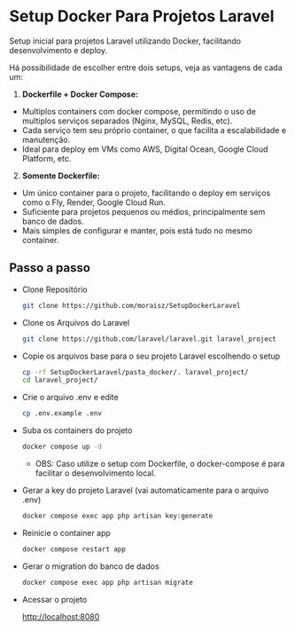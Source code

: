 # Setup Docker Para Projetos Laravel

Setup inicial para projetos Laravel utilizando Docker, facilitando desenvolvimento e deploy.

Há possibilidade de escolher entre dois setups, veja as vantagens de cada um:

1. **Dockerfile + Docker Compose:**

- Multiplos containers com docker compose, permitindo o uso de multiplos serviços separados (Nginx, MySQL, Redis, etc).
- Cada serviço tem seu próprio container, o que facilita a escalabilidade e manutenção.
- Ideal para deploy em VMs como AWS, Digital Ocean, Google Cloud Platform, etc.

2. **Somente Dockerfile:**

- Um único container para o projeto, facilitando o deploy em serviços como o Fly, Render, Google Cloud Run.
- Suficiente para projetos pequenos ou médios, principalmente sem banco de dados.
- Mais simples de configurar e manter, pois está tudo no mesmo container.

## Passo a passo

- Clone Repositório

    ```sh
    git clone https://github.com/moraisz/SetupDockerLaravel
    ```

- Clone os Arquivos do Laravel

    ```sh
    git clone https://github.com/laravel/laravel.git laravel_project
    ```

- Copie os arquivos base para o seu projeto Laravel escolhendo o setup

    ```sh
    cp -rf SetupDockerLaravel/pasta_docker/. laravel_project/
    cd laravel_project/
    ```

- Crie o arquivo .env e edite

    ```sh
    cp .env.example .env
    ```

- Suba os containers do projeto

    ```sh
    docker compose up -d
    ```

    - OBS: Caso utilize o setup com Dockerfile, o docker-compose é para facilitar o desenvolvimento local.

- Gerar a key do projeto Laravel (vai automaticamente para o arquivo .env)

    ```sh
    docker compose exec app php artisan key:generate
    ```
- Reinicie o container app

    ```sh
    docker compose restart app
    ```

- Gerar o migration do banco de dados

    ```sh
    docker compose exec app php artisan migrate
    ```

- Acessar o projeto

    [http://localhost:8080](http://localhost:8080)

